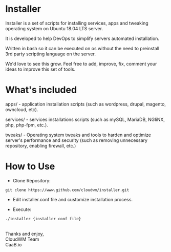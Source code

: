 # Installer

Installer is a set of scripts for installing services, apps and tweaking operating system on Ubuntu 18.04 LTS server.

It is developed to help DevOps to simplify servers automated installation.

Written in bash so it can be executed on os without the need to preinstall 3rd party scripting language on the server.

We'd love to see this grow. Feel free to add, improve, fix, comment your ideas to improve this set of tools.

# What's included

apps/ - application installation scripts (such as wordpress, drupal, magento, owncloud, etc).

services/ - services installations scripts (such as mySQL, MariaDB, NGIiNX, php, php-fpm, etc.).

tweaks/ - Operating system tweaks and tools to harden and optimize server's performance and security (such as removing unnecessary repository, enabling firewall, etc.)

# How to Use

 - Clone Repository:
```
git clone https://www.github.com/cloudwm/installer.git
```

 - Edit installer.conf file and customize installation process.

 - Execute:
```
./installer {installer conf file}
```

<br />
Thanks and enjoy,<br />
CloudWM Team<br />
CaaB.io<br />
